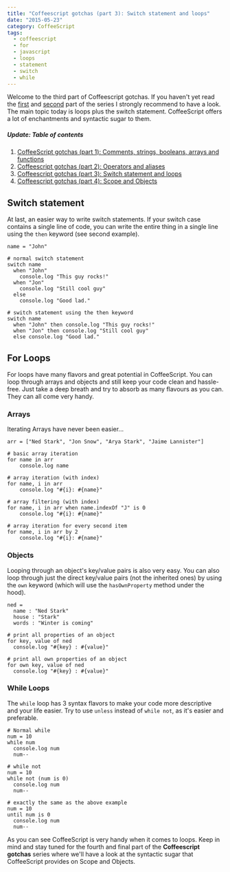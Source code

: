```yaml
---
title: "Coffeescript gotchas (part 3): Switch statement and loops"
date: "2015-05-23"
category: CoffeeScript
tags:
  - coffeescript
  - for
  - javascript
  - loops
  - statement
  - switch
  - while
---
```


Welcome to the third part of Coffeescript gotchas. If you haven't yet read the [first](/blog/coffeescript/coffeescript-gotchas-part-1-comments-strings-booleans-arrays-and-functions/) and [second](/blog/coffeescript/coffeescript-gotchas-part-2-operators-and-aliases/) part of the series I strongly recommend to have a look. The main topic today is loops plus the switch statement. CoffeeScript offers a lot of enchantments and syntactic sugar to them.

##### Update: Table of contents

1. [CoffeeScript gotchas (part 1): Comments, strings, booleans, arrays and functions](/blog/coffeescript/coffeescript-gotchas-part-1-comments-strings-booleans-arrays-and-functions/)
2. [Coffeescript gotchas (part 2): Operators and aliases](/blog/coffeescript/coffeescript-gotchas-part-2-operators-and-aliases/)
3. [Coffeescript gotchas (part 3): Switch statement and loops](/blog/coffeescript/coffeescript-gotchas-part-3-switch-statement-and-loops/)
4. [Coffeescript gotchas (part 4): Scope and Objects](/blog/coffeescript/coffeescript-gotchas-part-4-scope-and-objects/)

## Switch statement

At last, an easier way to write switch statements. If your switch case contains a single line of code, you can write the entire thing in a single line using the `then` keyword (see second example).

```
name = "John"

# normal switch statement
switch name
  when "John"
    console.log "This guy rocks!"
  when "Jon"
    console.log "Still cool guy"
  else
    console.log "Good lad."

# switch statement using the then keyword
switch name
  when "John" then console.log "This guy rocks!"
  when "Jon" then console.log "Still cool guy"
  else console.log "Good lad."
```

## For Loops

For loops have many flavors and great potential in CoffeeScript. You can loop through arrays and objects and still keep your code clean and hassle-free. Just take a deep breath and try to absorb as many flavours as you can. They can all come very handy.

### Arrays

Iterating Arrays have never been easier...

```
arr = ["Ned Stark", "Jon Snow", "Arya Stark", "Jaime Lannister"]

# basic array iteration
for name in arr
    console.log name

# array iteration (with index)
for name, i in arr
    console.log "#{i}: #{name}"

# array filtering (with index)
for name, i in arr when name.indexOf "J" is 0
    console.log "#{i}: #{name}"

# array iteration for every second item
for name, i in arr by 2
    console.log "#{i}: #{name}"
```

### Objects

Looping through an object's key/value pairs is also very easy. You can also loop through just the direct key/value pairs (not the inherited ones) by using the `own` keyword (which will use the `hasOwnProperty` method under the hood).

```
ned =
  name : "Ned Stark"
  house : "Stark"
  words : "Winter is coming"

# print all properties of an object
for key, value of ned
  console.log "#{key} : #{value}"

# print all own properties of an object
for own key, value of ned
  console.log "#{key} : #{value}"
```

### While Loops

The `while` loop has 3 syntax flavors to make your code more descriptive and your life easier. Try to use `unless` instead of `while not`, as it's easier and preferable.

```
# Normal while
num = 10
while num
  console.log num
  num--

# while not
num = 10
while not (num is 0)
  console.log num
  num--

# exactly the same as the above example
num = 10
until num is 0
  console.log num
  num--
```

As you can see CoffeeScript is very handy when it comes to loops. Keep in mind and stay tuned for the fourth and final part of the **Coffeescript gotchas** series where we'll have a look at the syntactic sugar that CoffeeScript provides on Scope and Objects.
